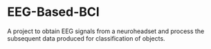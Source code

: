 EEG-Based-BCI
=============

A project to obtain EEG signals from a neuroheadset and process the subsequent data produced for classification of objects.
